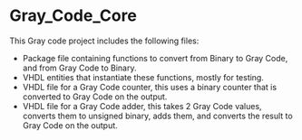 # Gray_Code_Core
 
This Gray code project includes the following files:
* Package file containing functions to convert from Binary to Gray Code, and from Gray Code to Binary.
* VHDL entities that instantiate these functions, mostly for testing.
* VHDL file for a Gray Code counter, this uses a binary counter that is converted to Gray Code on the output.
* VHDL file for a Gray Code adder, this takes 2 Gray Code values, converts them to unsigned binary, adds them, and converts the result to Gray Code on the output.